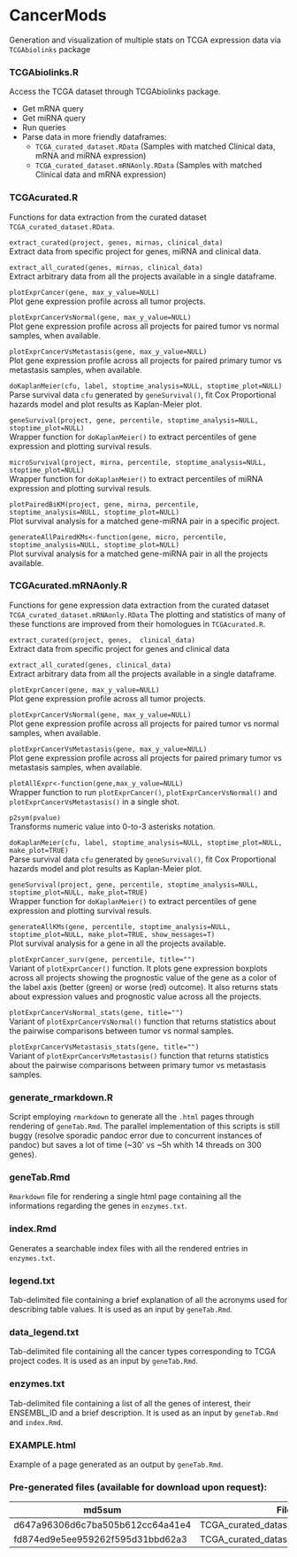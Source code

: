 # CancerMods
Generation and visualization of multiple stats on TCGA expression data via `TCGAbiolinks` package


### TCGAbiolinks.R
Access the TCGA dataset through TCGAbiolinks package.

* Get mRNA query
* Get miRNA query
* Run queries
* Parse data in more friendly dataframes:
   * `TCGA_curated_dataset.RData` (Samples with matched Clinical data, mRNA and miRNA expression)
   * `TCGA_curated_dataset.mRNAonly.RData` (Samples with matched Clinical data and mRNA expression)



### TCGAcurated.R
Functions for data extraction from the curated dataset `TCGA_curated_dataset.RData`.

`extract_curated(project, genes, mirnas, clinical_data)`\
Extract data from specific project for genes, miRNA and clinical data.

`extract_all_curated(genes, mirnas, clinical_data)`\
Extract arbitrary data from all the projects available in a single dataframe.

`plotExprCancer(gene, max_y_value=NULL)`\
Plot gene expression profile across all tumor projects.

`plotExprCancerVsNormal(gene, max_y_value=NULL)`\
Plot gene expression profile across all projects for paired tumor vs normal samples, when available.

`plotExprCancerVsMetastasis(gene, max_y_value=NULL)`\
Plot gene expression profile across all projects for paired primary tumor vs metastasis samples, when available.

`doKaplanMeier(cfu, label, stoptime_analysis=NULL, stoptime_plot=NULL)`\
Parse survival data `cfu` generated by `geneSurvival()`, fit Cox Proportional hazards model and plot results as Kaplan-Meier plot.

`geneSurvival(project, gene, percentile, stoptime_analysis=NULL, stoptime_plot=NULL)`\
Wrapper function for `doKaplanMeier()` to extract percentiles of gene expression and plotting survival resuls.

`microSurvival(project, mirna, percentile, stoptime_analysis=NULL, stoptime_plot=NULL)`\
Wrapper function for `doKaplanMeier()` to extract percentiles of miRNA expression and plotting survival resuls.

`plotPairedBiKM(project, gene, mirna, percentile, stoptime_analysis=NULL, stoptime_plot=NULL)`\
Plot survival analysis for a matched gene-miRNA pair in a specific project.

`generateAllPairedKMs<-function(gene, micro, percentile, stoptime_analysis=NULL, stoptime_plot=NULL)`\
Plot survival analysis for a matched gene-miRNA pair in all the projects available.


### TCGAcurated.mRNAonly.R
Functions for gene expression data extraction from the curated dataset `TCGA_curated_dataset.mRNAonly.RData`
The plotting and statistics of many of these functions are improved from their homologues in `TCGAcurated.R`.

`extract_curated(project, genes,  clinical_data)`\
Extract data from specific project for genes and clinical data

`extract_all_curated(genes, clinical_data)`\
Extract arbitrary data from all the projects available in a single dataframe.

`plotExprCancer(gene, max_y_value=NULL)`\
Plot gene expression profile across all tumor projects.

`plotExprCancerVsNormal(gene, max_y_value=NULL)`\
Plot gene expression profile across all projects for paired tumor vs normal samples, when available.

`plotExprCancerVsMetastasis(gene, max_y_value=NULL)`\
Plot gene expression profile across all projects for paired primary tumor vs metastasis samples, when available.

`plotAllExpr<-function(gene,max_y_value=NULL)`\
Wrapper function to run `plotExprCancer()`, `plotExprCancerVsNormal()` and `plotExprCancerVsMetastasis()` in a single shot.

`p2sym(pvalue)`\
Transforms numeric value into 0-to-3 asterisks notation.

`doKaplanMeier(cfu, label, stoptime_analysis=NULL, stoptime_plot=NULL, make_plot=TRUE)`\
Parse survival data `cfu` generated by `geneSurvival()`, fit Cox Proportional hazards model and plot results as Kaplan-Meier plot.

`geneSurvival(project, gene, percentile, stoptime_analysis=NULL, stoptime_plot=NULL, make_plot=TRUE)`\
Wrapper function for `doKaplanMeier()` to extract percentiles of gene expression and plotting survival resuls.

`generateAllKMs(gene, percentile, stoptime_analysis=NULL, stoptime_plot=NULL, make_plot=TRUE, show_messages=T)`\
Plot survival analysis for a gene in all the projects available.

`plotExprCancer_surv(gene, percentile, title="")`\
Variant of `plotExprCancer()` function. It plots gene expression boxplots across all projects showing the prognostic value of the gene as a color of the label axis (better (green) or worse (red) outcome). It also returns stats about expression values and prognostic value across all the projects.

`plotExprCancerVsNormal_stats(gene, title="")`\
Variant of `plotExprCancerVsNormal()` function that returns statistics about the pairwise comparisons between tumor vs normal samples.

`plotExprCancerVsMetastasis_stats(gene, title="")`\
Variant of `plotExprCancerVsMetastasis()` function that returns statistics about the pairwise comparisons between primary tumor vs metastasis samples.


### generate_rmarkdown.R
Script employing `rmarkdown` to generate all the `.html` pages through rendering of `geneTab.Rmd`. The parallel implementation of this scripts is still buggy (resolve sporadic pandoc error due to concurrent instances of pandoc) but saves a lot of time (~30' vs ~5h whith 14 threads on 300 genes).


### geneTab.Rmd
`Rmarkdown` file for rendering a single html page containing all the informations regarding the genes in `enzymes.txt`.


### index.Rmd
Generates a searchable index files with all the rendered entries in `enzymes.txt`.


### legend.txt
Tab-delimited file containing a brief explanation of all the acronyms used for describing table values. It is used as an input by `geneTab.Rmd`.


### data_legend.txt
Tab-delimited file containing all the cancer types corresponding to TCGA project codes. It is used as an input by `geneTab.Rmd`.


### enzymes.txt
Tab-delimited file containing a list of all the genes of interest, their ENSEMBL_ID and a brief description. It is used as an input by `geneTab.Rmd` and `index.Rmd`.


### EXAMPLE.html
Example of a page generated as an output by `geneTab.Rmd`.


### Pre-generated files (available for download upon request):

md5sum                            |  File
--------------------------------- | ----------------------------------------
d647a96306d6c7ba505b612cc64a41e4	|	 TCGA_curated_dataset.RData
fd874ed9e5ee959262f595d31bbd62a3	|  TCGA_curated_dataset.mRNAonly.RData
